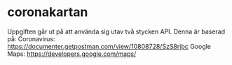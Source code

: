 # coronakartan
Uppgiften går ut på att använda sig utav två stycken API. Denna är baserad på: 
Coronavirus: https://documenter.getpostman.com/view/10808728/SzS8rjbc
Google Maps: https://developers.google.com/maps/
